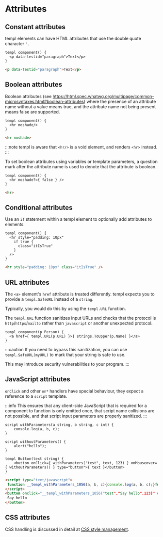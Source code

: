 # Attributes

## Constant attributes

templ elements can have HTML attributes that use the double quote character `"`.

```templ
templ component() {
  <p data-testid="paragraph">Text</p>
}
```

```html title="Output"
<p data-testid="paragraph">Text</p>
```

## Boolean attributes

Boolean attributes (see https://html.spec.whatwg.org/multipage/common-microsyntaxes.html#boolean-attributes) where the presence of an attribute name without a value means true, and the attribute name not being present means false are supported.

```templ
templ component() {
  <hr noshade/>
}
```

```html title="Output"
<hr noshade>
```

:::note
templ is aware that `<hr/>` is a void element, and renders `<hr>` instead.
:::


To set boolean attributes using variables or template parameters, a question mark after the attribute name is used to denote that the attribute is boolean.

```templ
templ component() {
  <hr noshade?={ false } />
}
```

```html title="Output"
<hr>
```

## Conditional attributes

Use an `if` statement within a templ element to optionally add attributes to elements.

```templ
templ component() {
  <hr style="padding: 10px" 
    if true {
      class="itIsTrue"
    }
  />
}
```

```html title="Output"
<hr style="padding: 10px" class="itIsTrue" />
```

## URL attributes

The `<a>` element's `href` attribute is treated differently. templ expects you to provide a `templ.SafeURL` instead of a `string`.

Typically, you would do this by using the `templ.URL` function.

The `templ.URL` function sanitizes input URLs and checks that the protocol is `http`/`https`/`mailto` rather than `javascript` or another unexpected protocol.

```templ
templ component(p Person) {
  <a href={ templ.URL(p.URL) }>{ strings.ToUpper(p.Name) }</a>
}
```

:::caution
If you need to bypass this sanitization, you can use `templ.SafeURL(myURL)` to mark that your string is safe to use.

This may introduce security vulnerabilities to your program.
:::

## JavaScript attributes

`onClick` and other `on*` handlers have special behaviour, they expect a reference to a `script` template.

:::info
This ensures that any client-side JavaScript that is required for a component to function is only emitted once, that script name collisions are not possible, and that script input parameters are properly sanitized.
:::

```templ
script withParameters(a string, b string, c int) {
	console.log(a, b, c);
}

script withoutParameters() {
	alert("hello");
}

templ Button(text string) {
	<button onClick={ withParameters("test", text, 123) } onMouseover={ withoutParameters() } type="button">{ text }</button>
}
```

```html title="Output"
<script type="text/javascript">
 function __templ_withParameters_1056(a, b, c){console.log(a, b, c);}function __templ_withoutParameters_6bbf(){alert("hello");}
</script>
<button onclick="__templ_withParameters_1056("test","Say hello",123)" onmouseover="__templ_withoutParameters_6bbf()" type="button">
 Say hello
</button>
```

## CSS attributes

CSS handling is discussed in detail at [CSS style management](css-style-management).
